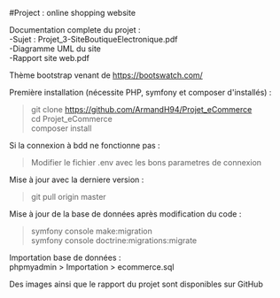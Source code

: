 #Project : online shopping website

Documentation complete du projet :  
-Sujet : Projet_3-SiteBoutiqueElectronique.pdf  
-Diagramme UML du site  
-Rapport site web.pdf

Thème bootstrap venant de https://bootswatch.com/

Première installation (nécessite PHP, symfony et composer d'installés) :  
> git clone https://github.com/ArmandH94/Projet_eCommerce  
> cd Projet_eCommerce  
> composer install  

Si la connexion à bdd ne fonctionne pas :  
>Modifier le fichier .env avec les bons parametres de connexion

Mise à jour avec la derniere version :  
> git pull origin master

Mise à jour de la base de données après modification du code :  
> symfony console make:migration  
> symfony console doctrine:migrations:migrate

Importation base de données :  
phpmyadmin > Importation > ecommerce.sql  

Des images ainsi que le rapport du projet sont disponibles sur GitHub


